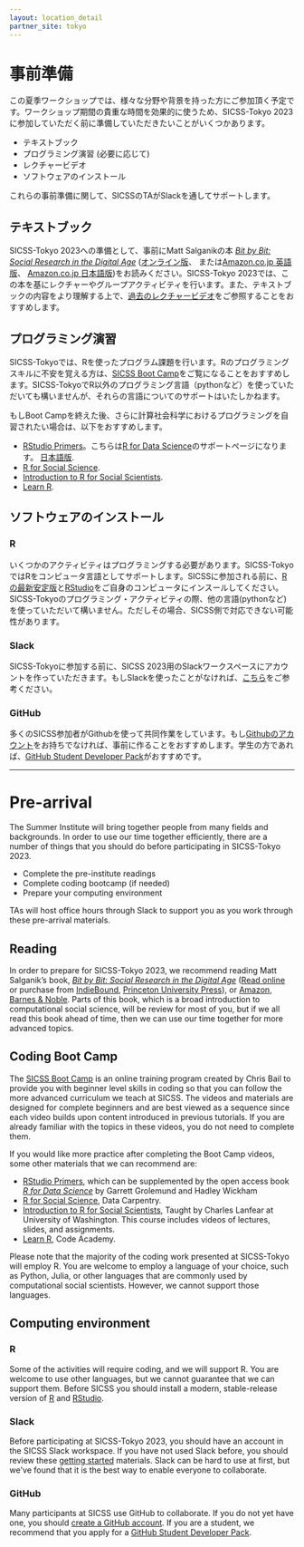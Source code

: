 ```yaml
---
layout: location_detail
partner_site: tokyo
---
```


# 事前準備

この夏季ワークショップでは、様々な分野や背景を持った方にご参加頂く予定です。ワークショップ期間の貴重な時間を効果的に使うため、SICSS-Tokyo 2023に参加していただく前に準備していただきたいことがいくつかあります。

- テキストブック
- プログラミング演習 (必要に応じて)
- レクチャービデオ
- ソフトウェアのインストール

これらの事前準備に関して、SICSSのTAがSlackを通してサポートします。

## テキストブック

SICSS-Tokyo 2023への準備として、事前にMatt Salganikの本 *[Bit by Bit: Social Research in the Digital Age](http://www.bitbybitbook.com)* ([オンライン版](https://www.bitbybitbook.com/en/1st-ed/preface/)、 または[Amazon.co.jp 英語版](https://www.amazon.co.jp/Bit-Social-Research-Digital-English-ebook/dp/B072MPFXX2)、 [Amazon.co.jp 日本語版](https://www.amazon.co.jp/%E3%83%93%E3%83%83%E3%83%88%E3%83%BB%E3%83%90%E3%82%A4%E3%83%BB%E3%83%93%E3%83%83%E3%83%88-%E3%83%87%E3%82%B8%E3%82%BF%E3%83%AB%E7%A4%BE%E4%BC%9A%E8%AA%BF%E6%9F%BB%E5%85%A5%E9%96%80-%E3%83%9E%E3%82%B7%E3%83%A5%E3%83%BC%E3%83%BBJ-%E3%82%B5%E3%83%AB%E3%82%AC%E3%83%8B%E3%83%83%E3%82%AF/dp/4641174482/))をお読みください。SICSS-Tokyo 2023では、この本を基にレクチャーやグループアクティビティを行います。また、テキストブックの内容をより理解する上で、[過去のレクチャービデオ](https://sicss.io/curriculum)をご参照することをおすすめします。


## プログラミング演習

SICSS-Tokyoでは、Rを使ったプログラム課題を行います。Rのプログラミングスキルに不安を覚える方は、[SICSS Boot Camp](https://sicss.io/boot_camp)をご覧になることをおすすめします。SICSS-TokyoでR以外のプログラミング言語（pythonなど）を使っていただいても構いませんが、それらの言語についてのサポートはいたしかねます。

もしBoot Campを終えた後、さらに計算社会科学におけるプログラミングを自習されたい場合は、以下をおすすめします。
- [RStudio Primers](https://rstudio.cloud/learn/primers)。こちらは[R for Data Science](https://r4ds.had.co.nz/)のサポートページになります。 [日本語版](https://www.amazon.co.jp/R%E3%81%A7%E3%81%AF%E3%81%98%E3%82%81%E3%82%8B%E3%83%87%E3%83%BC%E3%82%BF%E3%82%B5%E3%82%A4%E3%82%A8%E3%83%B3%E3%82%B9-Hadley-Wickham/dp/487311814X).
- [R for Social Science](https://datacarpentry.org/r-socialsci/).
- [Introduction to R for Social Scientists](https://clanfear.github.io/CSSS508/).
- [Learn R](https://www.codecademy.com/learn/learn-r).


## ソフトウェアのインストール

### R

いくつかのアクティビティはプログラミングする必要があります。SICSS-TokyoではRをコンピュータ言語としてサポートします。SICSSに参加される前に、[Rの最新安定版](https://www.r-project.org/)と[RStudio](https://rstudio.com/products/rstudio/download/)をご自身のコンピュータにインスールしてください。
SICSS-Tokyoのプログラミング・アクティビティの際、他の言語(pythonなど)を使っていただいて構いません。ただしその場合、SICSS側で対応できない可能性があります。

### Slack

SICSS-Tokyoに参加する前に、SICSS 2023用のSlackワークスペースにアカウントを作っていただきます。もしSlackを使ったことがなければ、[こちら](https://slack.com/help/categories/360000049043-Getting-started)をご参考ください。

### GitHub

多くのSICSS参加者がGithubを使って共同作業をしています。もし[Githubのアカウント](https://github.com/join)をお持ちでなければ、事前に作ることをおすすめします。学生の方であれば、[GitHub Student Developer Pack](https://education.github.com/pack)がおすすめです。


---

# Pre-arrival

The Summer Institute will bring together people from many fields and backgrounds. In order to use our time together efficiently, there are a number of things that you should do before participating in SICSS-Tokyo 2023.

- Complete the pre-institute readings
- Complete coding bootcamp (if needed)
- Prepare your computing environment

TAs will host office hours through Slack to support you as you work through these pre-arrival materials.

## Reading

In order to prepare for SICSS-Tokyo 2023, we recommend reading Matt Salganik’s book, *[Bit by Bit: Social Research in the Digital Age](http://www.bitbybitbook.com)* ([Read online](https://www.bitbybitbook.com/en/1st-ed/preface/) or purchase from [IndieBound](https://www.indiebound.org/book/9780691158648), [Princeton University Press](https://press.princeton.edu/books/paperback/9780691196107/bit-by-bit)), or [Amazon](https://www.amazon.com/Bit-Social-Research-Digital-Age/dp/0691158649), [Barnes & Noble](https://www.barnesandnoble.com/w/bit-by-bit-matthew-salganik/1125483924). Parts of this book, which is a broad introduction to computational social science, will be review for most of you, but if we all read this book ahead of time, then we can use our time together for more advanced topics.

## Coding Boot Camp

The [SICSS Boot Camp](https://sicss.io/boot_camp) is an online training program created by Chris Bail to provide you with beginner level skills in coding so that you can follow the more advanced curriculum we teach at SICSS. The videos and materials are designed for complete beginners and are best viewed as a sequence since each video builds upon content introduced in previous tutorials. If you are already familiar with the topics in these videos, you do not need to complete them.

If you would like more practice after completing the Boot Camp videos, some other materials that we can recommend are:
- [RStudio Primers](https://rstudio.cloud/learn/primers), which can be supplemented by the open access book _[R for Data Science](https://r4ds.had.co.nz/)_ by Garrett Grolemund and Hadley Wickham
- [R for Social Science](https://datacarpentry.org/r-socialsci/), Data Carpentry.  
- [Introduction to R for Social Scientists](https://clanfear.github.io/CSSS508/), Taught by Charles Lanfear at University of Washington. This course includes videos of lectures, slides, and assignments.
- [Learn R](https://www.codecademy.com/learn/learn-r), Code Academy.

Please note that the majority of the coding work presented at SICSS-Tokyo will employ R. You are welcome to employ a language of your choice, such as Python, Julia, or other languages that are commonly used by computational social scientists.  However, we cannot support those languages.


## Computing environment

### R

Some of the activities will require coding, and we will support R. You are welcome to use other languages, but we cannot guarantee that we can support them. Before SICSS you should install a modern, stable-release version of [R](https://www.r-project.org/) and [RStudio](https://rstudio.com/products/rstudio/download/).


### Slack

Before participating at SICSS-Tokyo 2023, you should have an account in the SICSS Slack workspace.  If you have not used Slack before, you should review these [getting started](https://slack.com/help/categories/360000049043-Getting-started) materials.  Slack can be hard to use at first, but we've found that it is the best way to enable everyone to collaborate.

### GitHub

Many participants at SICSS use GitHub to collaborate. If you do not yet have one, you should [create a GitHub account](https://github.com/join). If you are a student, we recommend that you apply for a [GitHub Student Developer Pack](https://education.github.com/pack).

